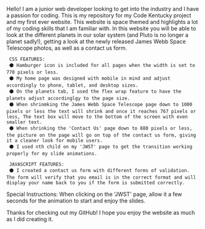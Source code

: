 Hello! I am a junior web developer looking to get into the industry and I have a passion for coding. This is my repository for my Code Kentucky project and my first ever website. This website is space themed and highlights a lot of my coding skills that I am familiar with. In this website you will be able to look at the different planets in our solar system (and Pluto is no longer a planet sadly!), getting a look at the newly released James Webb Space Telescope photos, as well as a contact us form.

     CSS FEATURES:
     ⚫ Hamburger icon is included for all pages when the width is set to 770 pixels or less.
     ⚫ My home page was designed with mobile in mind and adjust accordingly to phone, tablet, and desktop sizes.
     ⚫ On the planets tab, I used the flex wrap feature to have the planets adjust accordinglgy to the page size.
     ⚫ When shrinmking the James Webb Space Telescope page down to 1000 pixels or less the text will shrink and once it reaches 767 pixels or less, The text box will move to the bottom of the screen with even smaller text.
     ⚫ When shrinking the 'Contact Us' page down to 880 pixels or less, the picture on the page will go on top of the contact us form, giving it a cleaner look for mobile users.
     ⚫ I used nth child on my 'JWST' page to get the transition working properly for my slide animations.

     JAVASCRIPT FEATURES:
     ⚫ I created a contact us form with different forms of validation. The form will verify that you email is in the correct format and will display your name back to you if the form is submitted correctly.

Special Instructions: When clicking on the 'JWST' page, allow it a few seconds for the animation to start and enjoy the slides.

Thanks for checking out my GitHub! I hope you enjoy the website as much as I did creating it.



